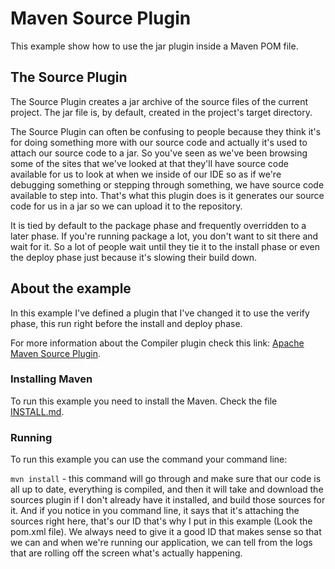 # Maven Source Plugin

This example show how to use the jar plugin inside a Maven POM file.

## The Source Plugin

The Source Plugin creates a jar archive of the source files of the current project. The jar file is, by default, created in the project's target directory.


The Source Plugin can often be confusing to people because they think it's for doing something more with our source code and actually it's used to attach our source code to a jar. So you've seen as we've been browsing some of the sites that we've looked at that they'll have source code available for us to look at when we inside of our IDE so as if we're debugging something or stepping through something, we have source code available to step into. That's what this plugin does is it generates our source code for us in a jar so we can upload it to the repository.

It is tied by default to the package phase and frequently overridden to a later phase. If you're running package a lot, you don't want to sit there and wait for it. So a lot of people wait until they tie it to the install phase or even the deploy phase just because it's slowing their build down.

## About the example

In this example I've defined a plugin that I've changed it to use the verify phase, this run right before the install and deploy phase.

For more information about the Compiler plugin check this link: [Apache Maven Source Plugin](https://maven.apache.org/plugins/maven-source-plugin/).

### Installing Maven

To run this example you need to install the Maven. Check the file [INSTALL.md](../INSTALL.md).


### Running

To run this example you can use the command your command line:

`mvn install` - this command will go through and make sure that our code is all up to date, everything is compiled, and then it will take and download the sources plugin if I don't already have it installed, and build those sources for it. And if you notice in you command line, it says that it's attaching the sources right here, that's our ID that's why I put in this example (Look the pom.xml file). We always need to give it a good ID that makes sense so that we can and when we're running our application, we can tell from the logs that are rolling off the screen what's actually happening.
